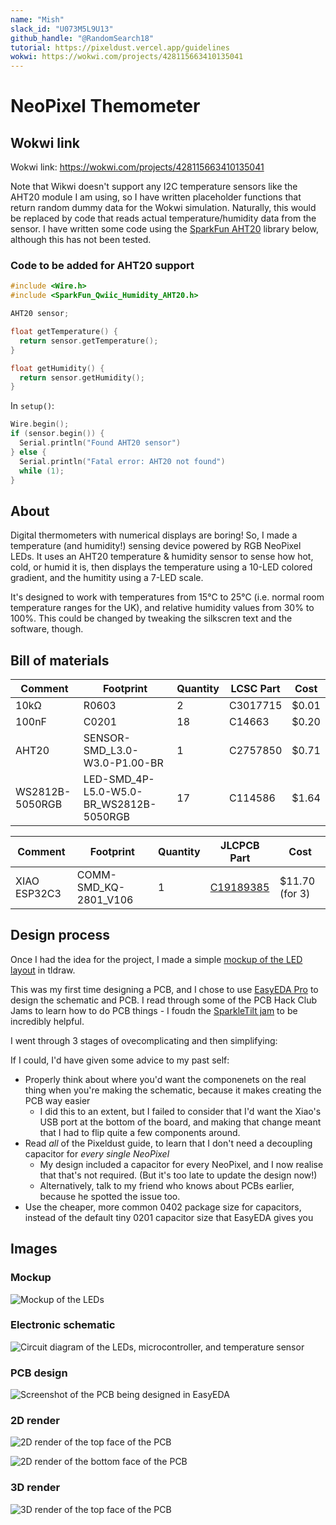 ```yaml
---
name: "Mish"
slack_id: "U073M5L9U13"
github_handle: "@RandomSearch18"
tutorial: https://pixeldust.vercel.app/guidelines
wokwi: https://wokwi.com/projects/428115663410135041
---
```


# NeoPixel Themometer

## Wokwi link

Wokwi link: <https://wokwi.com/projects/428115663410135041>

Note that Wikwi doesn't support any I2C temperature sensors like the AHT20 module I am using, so I have written placeholder functions that return random dummy data for the Wokwi simulation. Naturally, this would be replaced by code that reads actual temperature/humidity data from the sensor. I have written some code using the [SparkFun AHT20](https://github.com/sparkfun/SparkFun_Qwiic_Humidity_AHT20_Arduino_Library) library below, although this has not been tested.

### Code to be added for AHT20 support

```ino
#include <Wire.h>
#include <SparkFun_Qwiic_Humidity_AHT20.h>
```

```ino
AHT20 sensor;
```

```ino
float getTemperature() {
  return sensor.getTemperature();
}
```

```ino
float getHumidity() {
  return sensor.getHumidity();
}
```

In `setup()`:

```ino
Wire.begin();
if (sensor.begin()) {
  Serial.println("Found AHT20 sensor")
} else {
  Serial.println("Fatal error: AHT20 not found")
  while (1);
}
```

## About

Digital thermometers with numerical displays are boring! So, I made a temperature (and humidity!) sensing device powered by RGB NeoPixel LEDs. It uses an AHT20 temperature & humidity sensor to sense how hot, cold, or humid it is, then displays the temperature using a 10-LED colored gradient, and the humitity using a 7-LED scale.

It's designed to work with temperatures from 15°C to 25°C (i.e. normal room temperature ranges for the UK), and relative humidity values from 30% to 100%. This could be changed by tweaking the silkscren text and the software, though.

## Bill of materials

<!-- TODO: A simplified BOM table
(include rough pricing of any extra components you're using)

Example:

| Comment           | Footprint                                      | Quantity | LCSC     | Cost   |
|-------------------|------------------------------------------------|----------|----------|--------|
| 100uF             | C_1206_3216Metric_Pad1.33x1.80mm_HandSolder    | 1        | C15008   | 0.0682$|
| 4.7nF             | C_0402_1005Metric_Pad0.74x0.62mm_HandSolder    | 3        | C1538    | 0.0011$|
| WS2812B           | LED_WS2812B_PLCC4_5.0x5.0mm_P3.2mm             | 9        |          |
| XIAO-RP2040-DIP   | XIAO-RP2040-DIP                                | 1        |          |
| Cherry MX         | SW_Cherry_MX_1.00u_PCB                         | 2        |          | 6.48$ for 8, 1.62$ for 2 |
 -->

| Comment         | Footprint                               | Quantity | LCSC Part     | Cost       |
| --------------- | --------------------------------------- | -------- | ------------- | ---------- |
| 10kΩ            | R0603                                   | 2        | C3017715      | $0.01      |
| 100nF           | C0201                                   | 18       | C14663        | $0.20      |
| AHT20           | SENSOR-SMD_L3.0-W3.0-P1.00-BR           | 1        | C2757850      | $0.71      |
| WS2812B-5050RGB | LED-SMD_4P-L5.0-W5.0-BR_WS2812B-5050RGB | 17       | C114586       | $1.64      |

| Comment         | Footprint                               | Quantity | JLCPCB Part    | Cost           |
| --------------- | --------------------------------------- | -------- | -------------- | -------------- |
| XIAO ESP32C3    | COMM-SMD_KQ-2801_V106                   | 1        | [C19189385][1] | $11.70 (for 3) |

[1]: <https://jlcpcb.com/partdetail/Seeed-XIAOESP32C3/C19189385>

## Design process

<!-- Tell us a little bit about your design process. What were some challenges? What helped? -->

Once I had the idea for the project, I made a simple [mockup of the LED layout](https://www.tldraw.com/f/wIqEhbxRnkui7VBJU_q1x?d=v330.1.2188.1465.YdsrRqgbpH172HVnukqYR) in tldraw.

This was my first time designing a PCB, and I chose to use [EasyEDA Pro](https://pro.easyeda.com/) to design the schematic and PCB. I read through some of the PCB Hack Club Jams to learn how to do PCB things - I foudn the [SparkleTilt jam](https://jams.hackclub.com/batch/sparkletilt-pcb/part-1) to be incredibly helpful.

I went through 3 stages of ovecomplicating and then simplifying:

If I could, I'd have given some advice to my past self:

- Properly think about where you'd want the componenets on the real thing when you're making the schematic, because it makes creating the PCB way easier
  - I did this to an extent, but I failed to consider that I'd want the Xiao's USB port at the bottom of the board, and making that change meant that I had to flip quite a few components around.
- Read _all_ of the Pixeldust guide, to learn that I don't need a decoupling capacitor for _every single NeoPixel_
  - My design included a capacitor for every NeoPixel, and I now realise that that's not required. (But it's too late to update the design now!)
  - Alternatively, talk to my friend who knows about PCBs earlier, because he spotted the issue too.
- Use the cheaper, more common 0402 package size for capacitors, instead of the default tiny 0201 capacitor size that EasyEDA gives you

## Images

<!-- Some images of your design (make sure to include both the PCB and Schematic!): -->

### Mockup

![Mockup of the LEDs](./images/mockup.png)

### Electronic schematic

![Circuit diagram of the LEDs, microcontroller, and temperature sensor](./images/schematic.png)

### PCB design

![Screenshot of the PCB being designed in EasyEDA](./images/pcb-design.png)

### 2D render

![2D render of the top face of the PCB](./images/2d-render.png)

![2D render of the bottom face of the PCB](./images/2d-render-bottom.png)

### 3D render

![3D render of the top face of the PCB](./images/3d-render-1.png)
